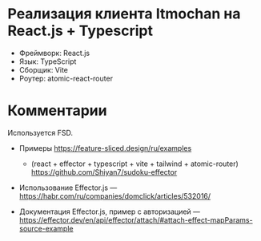 # Реализация клиента Itmochan на React.js + Typescript

- Фреймворк: React.js
- Язык: TypeScript
- Сборщик: Vite
- Роутер: atomic-react-router


# Комментарии

Используется FSD. 
- Примеры https://feature-sliced.design/ru/examples
    - (react + effector + typescript + vite + tailwind + atomic-router) https://github.com/Shiyan7/sudoku-effector

- Использование Effector.js ― https://habr.com/ru/companies/domclick/articles/532016/
- Документация Effector.js, пример с авторизацией ― https://effector.dev/en/api/effector/attach/#attach-effect-mapParams-source-example